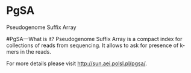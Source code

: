 # PgSA
Pseudogenome Suffix Array

#PgSA—What is it?
Pseudogenome Suffix Array is a compact index for collections of reads from sequencing. It allows to ask for presence of k-mers in the reads.

For more details please visit http://sun.aei.polsl.pl/pgsa/.
